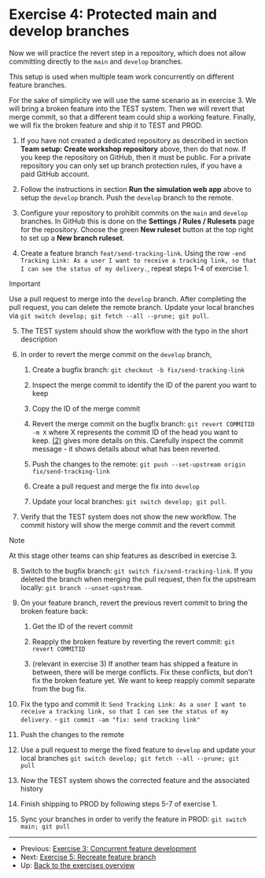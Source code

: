 # Exercise 4: Protected main and develop branches

Now we will practice the revert step in a repository, which does not allow committing directly to the `main` and `develop` branches.

This setup is used when multiple team work concurrently on different feature branches.

For the sake of simplicity we will use the same scenario as in exercise 3. We will bring a broken feature into the TEST system. Then we will revert that merge commit, so that a different team could ship a working feature. Finally, we will fix the broken feature and ship it to TEST and PROD.

1. If you have not created a dedicated repository as described in section **Team setup: Create workshop repository** above, then do that now. If you keep the repository on GitHub, then it must be public. For a private repository you can only set up branch protection rules, if you have a paid GitHub account.

2. Follow the instructions in section **Run the simulation web app** above to setup the `develop` branch. Push the `develop` branch to the remote.

3. Configure your repository to prohibit commits on the `main` and `develop` branches. In GitHub this is done on the **Settings / Rules / Rulesets** page for the repository. Choose the green **New ruleset** button at the top right to set up a **New branch ruleset**.

4. Create a feature branch `feat/send-tracking-link`. Using the row `-end Tracking Link: As a user I want to receive a tracking link, so that I can see the status of my delivery.`, repeat steps 1-4 of exercise 1.

>[!IMPORTANT]
>
>Use a pull request to merge into the `develop` branch.
>After completing the pull request, you can delete the remote branch.
>Update your local branches via `git switch develop; git fetch --all --prune; git pull`.

5. The TEST system should show the workflow with the typo in the short description

6. In order to revert the merge commit on the `develop` branch,

   1. Create a bugfix branch: `git checkout -b fix/send-tracking-link`

   2. Inspect the merge commit to identify the ID of the parent you want to keep

   3. Copy the ID of the merge commit

   4. Revert the merge commit on the bugfix branch: `git revert COMMITID -m X` where X represents the commit ID of the head you want to keep. [(2)](../README.md#references) gives more details on this. Carefully inspect the commit message - it shows details about what has been reverted.

   5. Push the changes to the remote: `git push --set-upstream origin fix/send-tracking-link`

   6. Create a pull request and merge the fix into `develop`

   7. Update your local branches: `git switch develop; git pull`.

7. Verify that the TEST system does not show the new workflow. The commit history will show the merge commit and the revert commit

>[!NOTE]
>
>At this stage other teams can ship features as described in exercise 3.

8. Switch to the bugfix branch: `git switch fix/send-tracking-link`. If you deleted the branch when merging the pull request, then fix the upstream locally: `git branch --unset-upstream`.

9. On your feature branch, revert the previous revert commit to bring the broken feature back:

   1. Get the ID of the revert commit

   2. Reapply the broken feature by reverting the revert commit: `git revert COMMITID`

   3. (relevant in exercise 3) If another team has shipped a feature in between, there will be merge conflicts. Fix these conflicts, but don't fix the broken feature yet. We want to keep reapply commit separate from the bug fix.

10. Fix the typo and commit it: `Send Tracking Link: As a user I want to receive a tracking link, so that I can see the status of my delivery.` - `git commit -am "fix: send tracking link"`

11. Push the changes to the remote

12. Use a pull request to merge the fixed feature to `develop` and update your local branches `git switch develop; git fetch --all --prune; git pull`

13. Now the TEST system shows the corrected feature and the associated history

14. Finish shipping to PROD by following steps 5-7 of exercise 1.

15. Sync your branches in order to verify the feature in PROD: `git switch main; git pull`

---

- Previous: [Exercise 3: Concurrent feature development](./exercise-3-concurrent-development.md)
- Next: [Exercise 5: Recreate feature branch](./exercise-5-recreate-feature-branch.md)
- Up: [Back to the exercises overview](./README.md)
